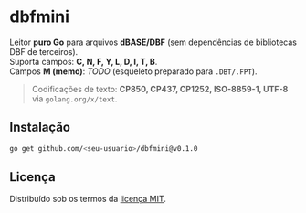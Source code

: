 # dbfmini

Leitor **puro Go** para arquivos **dBASE/DBF** (sem dependências de bibliotecas DBF de terceiros).  
Suporta campos: **C, N, F, Y, L, D, I, T, B**.  
Campos **M (memo)**: _TODO_ (esqueleto preparado para `.DBT/.FPT`).

> Codificações de texto: **CP850, CP437, CP1252, ISO-8859-1, UTF-8** via `golang.org/x/text`.

## Instalação

```bash
go get github.com/<seu-usuario>/dbfmini@v0.1.0
```

## Licença

Distribuído sob os termos da [licença MIT](LICENSE).
